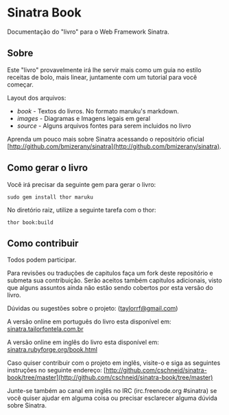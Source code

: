 Sinatra Book
============

Documentação do "livro" para o Web Framework Sinatra.

Sobre
-----
Este "livro" provavelmente irá lhe servir mais como um guia no estilo receitas de bolo, mais linear, juntamente com um tutorial para você começar.

Layout dos arquivos:

* _book_   - Textos do livros.  No formato maruku's markdown.
* _images_ - Diagramas e Imagens legais em geral
* _source_ - Alguns arquivos fontes para serem incluidos no livro

Aprenda um pouco mais sobre Sinatra acessando o repositório oficial [http://github.com/bmizerany/sinatra](http://github.com/bmizerany/sinatra).


Como gerar o livro
---------------------

Você irá precisar da seguinte gem para gerar o livro:

    sudo gem install thor maruku

No diretório raiz, utilize a seguinte tarefa com o thor:

    thor book:build


Como contribuir
-----------------
Todos podem participar.

Para revisões ou traduções de capitulos faça um fork deste repositório e submeta sua contribuição. Serão aceitos também capitulos adicionais, visto que alguns assuntos ainda não estão sendo cobertos por esta versão do livro.

Dúvidas ou sugestões sobre o projeto: (taylorrf@gmail.com)


A versão online em português do livro esta disponível em:
[sinatra.tailorfontela.com.br](http://sinatra.tailorfontela.com.br)



A versão online em inglês do livro esta disponível em:
[sinatra.rubyforge.org/book.html](http://sinatra.rubyforge.org/book.html)



Caso quiser contribuir com o projeto em inglês, visite-o e siga as seguintes instruções no seguinte endereço:
[http://github.com/cschneid/sinatra-book/tree/master](http://github.com/cschneid/sinatra-book/tree/master)




Junte-se também ao canal em inglês no IRC (irc.freenode.org #sinatra) se você quiser ajudar em alguma coisa ou precisar esclarecer alguma dúvida sobre Sinatra.
